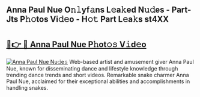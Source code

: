 ## Anna Paul Nue O𝚗𝚕yf𝚊ns L𝚎a𝚔ed N𝚞𝚍es - Part-Jts P𝚑𝚘tos Vi𝚍𝚎o - H𝚘𝚝 Part L𝚎a𝚔s st4XX

# <h2><a href="http://kfc6sd.oniu.top/?m=Anna+Paul+Nue">🔗👉 🔴 Anna Paul Nue P𝚑ot𝚘𝚜 V𝚒d𝚎o</a></h2>

[![Anna Paul Nue Nu𝚍e𝚜](https://i.imgur.com/0qMVB7G.gif)](http://kfc6sd.oniu.top/?m=Anna+Paul+Nue)
Web-based artist and amusement giver Anna Paul Nue, known for disseminating dance and lifestyle knowledge through trending dance trends and short videos. Remarkable snake charmer Anna Paul Nue, acclaimed for their exceptional abilities and accomplishments in handling snakes.  
